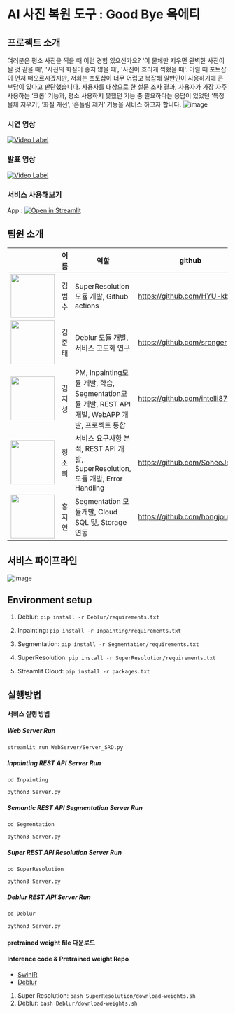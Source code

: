 # AI 사진 복원 도구 : Good Bye 옥에티

## 프로젝트 소개
여러분은 평소 사진을 찍을 때 이런 경험 있으신가요? '이 물체만 지우면 완벽한 사진이 될 것 같을 때', '사진의 화질이 좋지 않을 때', '사진이 흐리게 찍혔을 때'. 이럴 때 포토샵이 먼저 떠오르시겠지만, 저희는 포토샵이 너무 어렵고 복잡해 일반인이 사용하기에 큰 부담이 있다고 판단했습니다. 사용자를 대상으로 한 설문 조사 결과, 사용자가 가장 자주 사용하는 ‘크롭’ 기능과, 평소 사용하지 못했던 기능 중 필요하다는 응답이 있었던 ‘특정 물체 지우기’, ‘화질 개선’, ‘흔들림 제거’ 기능을 서비스 하고자 합니다.
![image](https://user-images.githubusercontent.com/40880346/147333892-d9626e0a-a442-48b4-abfb-b106f95aedc4.png)


### 시연 영상
[![Video Label](http://img.youtube.com/vi/Mnqi91GWhiY/0.jpg)](https://www.youtube.com/watch?v=Mnqi91GWhiY)

### 발표 영상
[![Video Label](http://img.youtube.com/vi/wU9lCHz9TI4/0.jpg)](https://www.youtube.com/watch?v=wU9lCHz9TI4)

### 서비스 사용해보기
App : [![Open in Streamlit](https://static.streamlit.io/badges/streamlit_badge_black_white.svg)](https://share.streamlit.io/intelli8786/ai_blemishesremover/main/WebServer/Service.py)


## 팀원 소개

||이름|역할|github|
|--|------|---|---|
|<img src=https://user-images.githubusercontent.com/44287798/147333059-cfe32b6a-bef7-45a9-a778-abe425028bf0.png width=100>|김범수|SuperResolution 모듈 개발, Github actions|https://github.com/HYU-kbs|
|<img src=https://user-images.githubusercontent.com/44287798/147333099-db64d0ed-bd58-49c3-8453-1eba72194d18.png width=100>|김준태|Deblur 모듈 개발, 서비스 고도화 연구|https://github.com/sronger|
|<img src=https://user-images.githubusercontent.com/44287798/147333157-ec9a97c7-b447-4052-917e-97189f3c8615.png width=100>|김지성|PM, Inpainting모듈 개발, 학습, Segmentation모듈 개발, REST API 개발, WebAPP 개발, 프로젝트 통합|https://github.com/intelli8786|
|<img src=https://user-images.githubusercontent.com/44287798/147333178-b167a3bc-0d60-4cd3-891d-7ebbddc80a7b.png width=100>|정소희|서비스 요구사항 분석, REST API 개발, SuperResolution, 모듈 개발, Error Handling|https://github.com/SoheeJeong|
|<img src=https://user-images.githubusercontent.com/44287798/147333196-579afb0d-0a51-4f87-bcb3-6c78883c1428.png width=100>|홍지연|Segmentation 모듈개발, Cloud SQL 및, Storage 연동|https://github.com/hongjourney|



## 서비스 파이프라인
![image](https://user-images.githubusercontent.com/44287798/147332789-174092c5-00e0-43e7-a21e-052020d4955c.png)


## Environment setup
1. Deblur: ```pip install -r Deblur/requirements.txt```

2. Inpainting: ```pip install -r Inpainting/requirements.txt```

3. Segmentation: ```pip install -r Segmentation/requirements.txt```

4. SuperResolution: ```pip install -r SuperResolution/requirements.txt```

5. Streamlit Cloud: ```pip install -r packages.txt```


## 실행방법

#### 서비스 실행 방법
##### Web Server Run
```streamlit run WebServer/Server_SRD.py```
##### Inpainting REST API Server Run
```cd Inpainting```

```python3 Server.py```

##### Semantic REST API Segmentation Server Run
```cd Segmentation```

```python3 Server.py```

##### Super REST API Resolution Server Run
```cd SuperResolution```

```python3 Server.py```

##### Deblur REST API Server Run
```cd Deblur```

```python3 Server.py```

#### pretrained weight file 다운로드
#### Inference code & Pretrained weight Repo
* [SwinIR](https://github.com/JingyunLiang/SwinIR)
* [Deblur](https://github.com/swz30/MPRNet.git)

1. Super Resolution: ```bash SuperResolution/download-weights.sh```
2. Deblur: ```bash Deblur/download-weights.sh```


